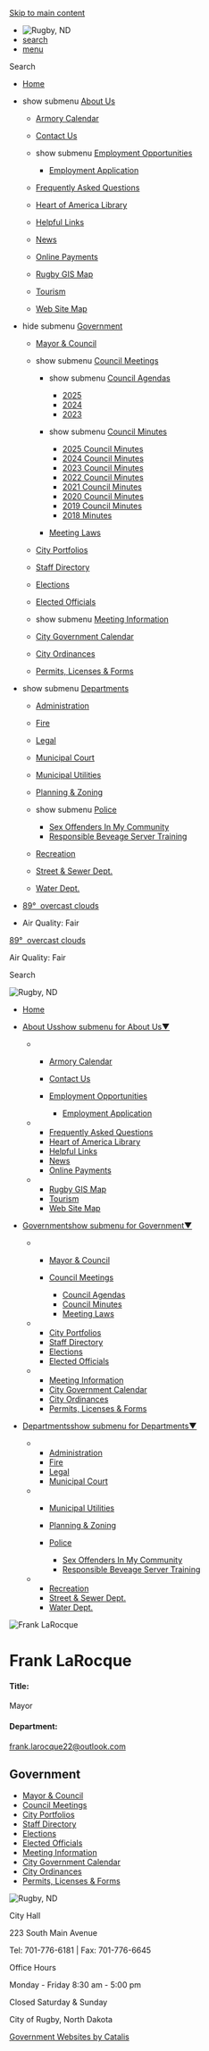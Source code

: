 [Skip to main content](https://www.cityofrugbynd.com/index.asp?SEC=F93C99BE-A1D3-4A48-8E4A-9479FAEC87E8&DE=4B443A4A-807C-4EAA-B38F-67A3D2F89E8B%2F)

- ![Rugby, ND](https://www.cityofrugbynd.com/repository/designs/templates/GO_rugby-nd_2025_resp/images/rugby-nd-logo.jpg)
- [search](https://www.cityofrugbynd.com/index.asp?SEC=F93C99BE-A1D3-4A48-8E4A-9479FAEC87E8&DE=4B443A4A-807C-4EAA-B38F-67A3D2F89E8B)
- [menu](https://www.cityofrugbynd.com/index.asp?SEC=F93C99BE-A1D3-4A48-8E4A-9479FAEC87E8&DE=4B443A4A-807C-4EAA-B38F-67A3D2F89E8B)

Search

- [Home](https://www.cityofrugbynd.com)
- show submenu [About Us](https://www.cityofrugbynd.com/about-us)
  
  - [Armory Calendar](https://www.cityofrugbynd.com/armory)
  - [Contact Us](https://www.cityofrugbynd.com/contact-us)
  - show submenu [Employment Opportunities](https://www.cityofrugbynd.com/employment)
    
    - [Employment Application](https://www.cityofrugbynd.com/index.asp?SEC=E28A5A67-48AE-4278-B867-9710620A2EC9)
  - [Frequently Asked Questions](https://www.cityofrugbynd.com/faqs)
  - [Heart of America Library](https://www.cityofrugbynd.com/library)
  - [Helpful Links](https://www.cityofrugbynd.com/helpful-links)
  - [News](https://www.cityofrugbynd.com/news)
  - [Online Payments](https://www.cityofrugbynd.com/online-payments)
  - [Rugby GIS Map](https://www.arcgis.com/apps/webappviewer/index.html?id=7e36bac8fde04cf58cb5d77f1121795a)
  - [Tourism](https://www.cityofrugbynd.com/tourism)
  - [Web Site Map](https://www.cityofrugbynd.com/site-map)
- hide submenu [Government](https://www.cityofrugbynd.com/government)
  
  - [Mayor &amp; Council](https://www.cityofrugbynd.com/mayor-council)
  - show submenu [Council Meetings](https://www.cityofrugbynd.com/council-meetings)
    
    - show submenu [Council Agendas](https://www.cityofrugbynd.com/council-agendas)
      
      - [2025](https://www.cityofrugbynd.com/index.asp?SEC=3B6E621F-9813-4C74-BAE5-436F8FF2FAC8)
      - [2024](https://www.cityofrugbynd.com/index.asp?SEC=BF7A9A99-DF8F-41D7-AE27-5DE5FE22BD15)
      - [2023](https://www.cityofrugbynd.com/index.asp?SEC=F825E596-9634-4299-BD5C-6460883C4E4A)
    - show submenu [Council Minutes](https://www.cityofrugbynd.com/council-minutes)
      
      - [2025 Council Minutes](https://www.cityofrugbynd.com/index.asp?SEC=A8842F9D-10BF-42BA-A00C-67826DB6A5FF)
      - [2024 Council Minutes](https://www.cityofrugbynd.com/index.asp?SEC=821C302E-2D9E-4353-B848-7EC911EBFA08)
      - [2023 Council Minutes](https://www.cityofrugbynd.com/index.asp?SEC=E32B3676-ABB7-4A7F-B4C6-143BB84A3D13)
      - [2022 Council Minutes](https://www.cityofrugbynd.com/index.asp?SEC=18D8C75B-BAD7-4824-A8B2-CF7E84BF2CCC)
      - [2021 Council Minutes](https://www.cityofrugbynd.com/index.asp?SEC=1F9F995B-4894-48AA-A589-9FF95977B73B)
      - [2020 Council Minutes](https://www.cityofrugbynd.com/index.asp?SEC=AADD196E-1840-4E91-9050-8842B3757EDA)
      - [2019 Council Minutes](https://www.cityofrugbynd.com/index.asp?SEC=7B4CBC3B-BADC-4559-90A6-C9185544D51B)
      - [2018 Minutes](https://www.cityofrugbynd.com/index.asp?SEC=EE7A8D1F-C6D3-431E-99C7-2E5F9591FF13)
    - [Meeting Laws](https://www.cityofrugbynd.com/meeting-laws)
  - [City Portfolios](https://www.cityofrugbynd.com/city-portfolios)
  - [Staff Directory](https://www.cityofrugbynd.com/staff-directory)
  - [Elections](https://www.cityofrugbynd.com/elections)
  - [Elected Officials](https://www.cityofrugbynd.com/elected-officials)
  - show submenu [Meeting Information](https://www.cityofrugbynd.com/meeting-info)
  - [City Government Calendar](https://www.cityofrugbynd.com/government-calendar)
  - [City Ordinances](https://www.cityofrugbynd.com/ordinances)
  - [Permits, Licenses &amp; Forms](https://www.cityofrugbynd.com/forms)
- show submenu [Departments](https://www.cityofrugbynd.com/departments)
  
  - [Administration](https://www.cityofrugbynd.com/administration)
  - [Fire](https://www.cityofrugbynd.com/fire)
  - [Legal](https://www.cityofrugbynd.com/legal)
  - [Municipal Court](https://www.cityofrugbynd.com/court)
  - [Municipal Utilities](https://www.cityofrugbynd.com/utilities)
  - [Planning &amp; Zoning](https://www.cityofrugbynd.com/planning-zoning)
  - show submenu [Police](https://www.cityofrugbynd.com/police)
    
    - [Sex Offenders In My Community](https://www.cityofrugbynd.com/index.asp?SEC=209029DA-9E60-4440-86AD-AB0230B131D1)
    - [Responsible Beveage Server Training](https://www.cityofrugbynd.com/index.asp?SEC=B07AAD6D-15E7-4927-AD5A-8EF137F60B5C)
  - [Recreation](https://www.cityofrugbynd.com/recreation)
  - [Street &amp; Sewer Dept.](https://www.cityofrugbynd.com/street-sewer)
  - [Water Dept.](https://www.cityofrugbynd.com/water)
- [89°  overcast clouds](https://openweathermap.org/city/5061221)
- Air Quality: Fair

[89°  overcast clouds](https://openweathermap.org/city/5061221)

Air Quality: Fair

Search

![Rugby, ND](https://www.cityofrugbynd.com/repository/designs/templates/GO_rugby-nd_2025_resp/images/rugby-nd-logo.jpg)

- [Home](https://www.cityofrugbynd.com)
- [About Usshow submenu for About Us▼](https://www.cityofrugbynd.com/about-us)
  
  - - [Armory Calendar](https://www.cityofrugbynd.com/armory)
    - [Contact Us](https://www.cityofrugbynd.com/contact-us)
    - [Employment Opportunities](https://www.cityofrugbynd.com/employment)
      
      - [Employment Application](https://www.cityofrugbynd.com/index.asp?SEC=E28A5A67-48AE-4278-B867-9710620A2EC9)
  - - [Frequently Asked Questions](https://www.cityofrugbynd.com/faqs)
    - [Heart of America Library](https://www.cityofrugbynd.com/library)
    - [Helpful Links](https://www.cityofrugbynd.com/helpful-links)
    - [News](https://www.cityofrugbynd.com/news)
    - [Online Payments](https://www.cityofrugbynd.com/online-payments)
  - - [Rugby GIS Map](https://www.arcgis.com/apps/webappviewer/index.html?id=7e36bac8fde04cf58cb5d77f1121795a)
    - [Tourism](https://www.cityofrugbynd.com/tourism)
    - [Web Site Map](https://www.cityofrugbynd.com/site-map)
- [Governmentshow submenu for Government▼](https://www.cityofrugbynd.com/government)
  
  - - [Mayor &amp; Council](https://www.cityofrugbynd.com/mayor-council)
    - [Council Meetings](https://www.cityofrugbynd.com/council-meetings)
      
      - [Council Agendas](https://www.cityofrugbynd.com/council-agendas)
      - [Council Minutes](https://www.cityofrugbynd.com/council-minutes)
      - [Meeting Laws](https://www.cityofrugbynd.com/meeting-laws)
  - - [City Portfolios](https://www.cityofrugbynd.com/city-portfolios)
    - [Staff Directory](https://www.cityofrugbynd.com/staff-directory)
    - [Elections](https://www.cityofrugbynd.com/elections)
    - [Elected Officials](https://www.cityofrugbynd.com/elected-officials)
  - - [Meeting Information](https://www.cityofrugbynd.com/meeting-info)
    - [City Government Calendar](https://www.cityofrugbynd.com/government-calendar)
    - [City Ordinances](https://www.cityofrugbynd.com/ordinances)
    - [Permits, Licenses &amp; Forms](https://www.cityofrugbynd.com/forms)
- [Departmentsshow submenu for Departments▼](https://www.cityofrugbynd.com/departments)
  
  - - [Administration](https://www.cityofrugbynd.com/administration)
    - [Fire](https://www.cityofrugbynd.com/fire)
    - [Legal](https://www.cityofrugbynd.com/legal)
    - [Municipal Court](https://www.cityofrugbynd.com/court)
  - - [Municipal Utilities](https://www.cityofrugbynd.com/utilities)
    - [Planning &amp; Zoning](https://www.cityofrugbynd.com/planning-zoning)
    - [Police](https://www.cityofrugbynd.com/police)
      
      - [Sex Offenders In My Community](https://www.cityofrugbynd.com/index.asp?SEC=209029DA-9E60-4440-86AD-AB0230B131D1)
      - [Responsible Beveage Server Training](https://www.cityofrugbynd.com/index.asp?SEC=B07AAD6D-15E7-4927-AD5A-8EF137F60B5C)
  - - [Recreation](https://www.cityofrugbynd.com/recreation)
    - [Street &amp; Sewer Dept.](https://www.cityofrugbynd.com/street-sewer)
    - [Water Dept.](https://www.cityofrugbynd.com/water)

![Frank LaRocque](https://www.cityofrugbynd.com/vertical/Sites/%7BA7277BDD-4C7E-4865-844B-D93EAC6C5B1C%7D/uploads/Frank_LaRocque_Web.jpg)

# Frank LaRocque

#### Title:

Mayor

#### Department:

frank.larocque22@outlook.com

## Government

- [Mayor &amp; Council](https://www.cityofrugbynd.com/mayor-council)
- [Council Meetings](https://www.cityofrugbynd.com/council-meetings)
- [City Portfolios](https://www.cityofrugbynd.com/city-portfolios)
- [Staff Directory](https://www.cityofrugbynd.com/staff-directory)
- [Elections](https://www.cityofrugbynd.com/elections)
- [Elected Officials](https://www.cityofrugbynd.com/elected-officials)
- [Meeting Information](https://www.cityofrugbynd.com/meeting-info)
- [City Government Calendar](https://www.cityofrugbynd.com/government-calendar)
- [City Ordinances](https://www.cityofrugbynd.com/ordinances)
- [Permits, Licenses &amp; Forms](https://www.cityofrugbynd.com/forms)

![Rugby, ND](https://www.cityofrugbynd.com/repository/designs/templates/GO_rugby-nd_2025_resp/images/rugby-nd-logo.jpg)

City Hall

223 South Main Avenue

Tel: 701-776-6181 | Fax: 701-776-6645

Office Hours

Monday - Friday 8:30 am - 5:00 pm

Closed Saturday &amp; Sunday

City of Rugby, North Dakota

[Government Websites by Catalis](https://catalisgov.com)